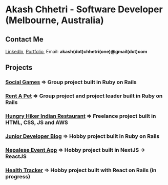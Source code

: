 # Akash Chhetri - Software Developer (Melbourne, Australia) 

## Contact Me

[LinkedIn](https://www.linkedin.com/in/akashchhetri), 
[Portfolio](http://akash7.netlify.com/), 
Email: **akash(dot)chhetri(one)@gmail(dot)com**

## Projects

### [Social Games](https://github.com/achhetr/social-games) => Group project built in Ruby on Rails
### [Rent A Pet](https://github.com/achhetr/rent-a-pet) => Group project and project leader built in Ruby on Rails
### [Hungry Hiker Indian Restaurant](http://thehungryhiker.com.au) => Freelance project built in HTML, CSS, JS and AWS
### [Junior Developer Blog](https://lewagon-dev.herokuapp.com/) => Hobby project built in Ruby on Rails
### [Nepalese Event App](https://github.com/achhetr/nepali-community-events) => Hobby project built in NextJS -> ReactJS
### [Health Tracker](https://github.com/achhetr/health-tracker) => Hobby project built with React on Rails (in progress)

